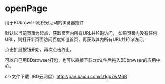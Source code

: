 # openPage
用于BDbrowser刷积分活动的浏览器插件

默认以当前页面为起点，获取页面内所有URL并轮询访问，
如果页面内没有任何URL，则打开新页面访问百度知道首页，再获取其内所有URL并轮询访问。

点击扩展按钮开始，再次点击终止。

可以自己用BDbrowser打包，也可以直接下载crx文件后拖入BDbrowser的应用中心。

crx文件下载（BD云网盘）http://pan.baidu.com/s/1gd7wM6B
